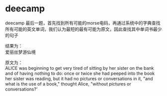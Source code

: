 # deecamp

deecamp 最后一题，首先找到所有可能的morse电码，再通过系统中的字典查找所有可能的英文单词，我们认为最短的最有可能为原文，因此查找其中单词书最少的句子

结果为：  
爱丽丝梦游仙境  

原文为：  
ALICE was beginning to get very tired of sitting by her sister on the bank and of having nothing to do: once or twice she had peeped into the book her sister was reading, but it had no pictures or conversations in it, "and what is the use of a book," thought Alice, "without pictures or conversations?'
